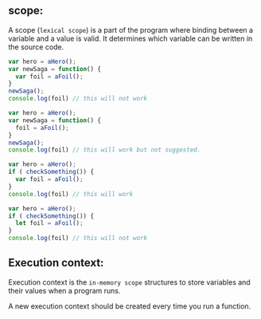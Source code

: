 ## scope:

A scope (`lexical scope`) is a part of the program where binding between a variable and a value is valid.
It determines which variable can be written in the source code.

```JavaScript
var hero = aHero();
var newSaga = function() {
  var foil = aFoil();
}
newSaga();
console.log(foil) // this will not work
```

```JavaScript
var hero = aHero();
var newSaga = function() {
  foil = aFoil();
}
newSaga();
console.log(foil) // this will work but not suggested.
```

```JavaScript
var hero = aHero();
if ( checkSomething()) {
  var foil = aFoil();
}
console.log(foil) // this will work
```


```JavaScript
var hero = aHero();
if ( checkSomething()) {
  let foil = aFoil();
}
console.log(foil) // this will not work
```

## Execution context:

Execution context is the `in-memory scope` structures to store variables and their values when a program runs.

A new execution context should be created every time you run a function.


